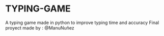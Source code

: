 # TYPING-GAME

A typing game made in python to improve typing time and accuracy
Final proyect made by :
    @ManuNuñez

